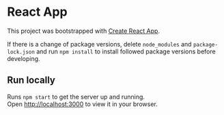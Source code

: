 # React App

This project was bootstrapped with [Create React App](https://github.com/facebook/create-react-app).

If there is a change of package versions, delete `node_modules` and `package-lock.json` and run `npm install` to install followed package versions before developing.

## Run locally

Runs `npm start` to get the server up and running.\
Open [http://localhost:3000](http://localhost:3000) to view it in your browser.
